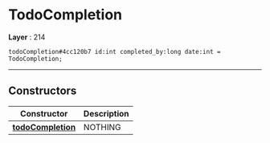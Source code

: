 # TodoCompletion

**Layer** : 214

```tl
todoCompletion#4cc120b7 id:int completed_by:long date:int = TodoCompletion;
```

---

## Constructors

| Constructor | Description |
| :---: | :--- |
| [**todoCompletion**](constructor/todoCompletion) | NOTHING |